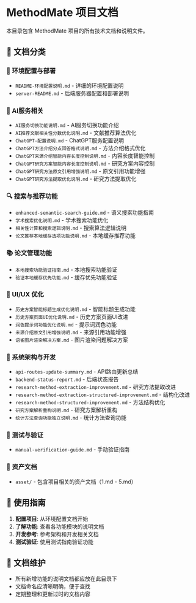 # MethodMate 项目文档

本目录包含 MethodMate 项目的所有技术文档和说明文件。

## 📁 文档分类

### 🔧 环境配置与部署
- `README-环境配置说明.md` - 详细的环境配置说明
- `server-README.md` - 后端服务器配置和部署说明

### 🤖 AI服务相关
- `AI服务切换功能说明.md` - AI服务切换功能介绍
- `AI推荐文献相关性分数优化说明.md` - 文献推荐算法优化
- `ChatGPT-配置说明.md` - ChatGPT服务配置说明
- `ChatGPT方法介绍分点回答格式说明.md` - 方法介绍格式优化
- `ChatGPT来源介绍智能内容长度控制说明.md` - 内容长度智能控制
- `ChatGPT研究方案智能内容长度控制说明.md` - 研究方案内容控制
- `ChatGPT研究方法原文引用增强说明.md` - 原文引用功能增强
- `ChatGPT研究方法提取优化说明.md` - 研究方法提取优化

### 🔍 搜索与推荐功能
- `enhanced-semantic-search-guide.md` - 语义搜索功能指南
- `学术搜索优化说明.md` - 学术搜索功能优化
- `相关性计算和搜索逻辑说明.md` - 搜索算法逻辑说明
- `论文推荐本地缓存选项功能说明.md` - 本地缓存推荐功能

### 📚 论文管理功能
- `本地搜索功能验证指南.md` - 本地搜索功能验证
- `验证本地缓存优先功能.md` - 缓存优先功能验证

### 🎨 UI/UX 优化
- `历史方案智能标题生成优化说明.md` - 智能标题生成功能
- `历史方案页面UI优化说明.md` - 历史方案页面UI改进
- `润色提示词功能优化说明.md` - 提示词润色功能
- `来源介绍原文引用增强说明.md` - 来源引用功能增强
- `语雀图片渲染解决方案.md` - 图片渲染问题解决方案

### 🔧 系统架构与开发
- `api-routes-update-summary.md` - API路由更新总结
- `backend-status-report.md` - 后端状态报告
- `research-method-extraction-improvement.md` - 研究方法提取改进
- `research-method-extraction-structured-improvement.md` - 结构化改进
- `research-method-structured-improvement.md` - 方法结构优化
- `研究方案解析重构说明.md` - 研究方案解析重构
- `统计方法查询功能独立说明.md` - 统计方法查询功能

### 🧪 测试与验证
- `manual-verification-guide.md` - 手动验证指南

### 📄 资产文档
- `asset/` - 包含项目相关的资产文档（1.md - 5.md）

## 📖 使用指南

1. **配置项目**: 从环境配置文档开始
2. **了解功能**: 查看各功能模块的说明文档
3. **开发参考**: 参考架构和开发相关文档
4. **测试验证**: 使用测试指南验证功能

## 📝 文档维护

- 所有新增功能的说明文档都应放在此目录下
- 文档命名应清晰明确，便于查找
- 定期整理和更新过时的文档内容 